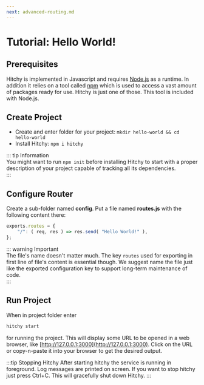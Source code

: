 ```yaml
---
next: advanced-routing.md
---
```


# Tutorial: Hello World!

## Prerequisites

Hitchy is implemented in Javascript and requires [Node.js](https://nodejs.org/) as a runtime. In addition it relies on a tool called [npm](https://www.npmjs.com/) which is used to access a vast amount of packages ready for use. Hitchy is just one of those. This tool is included with Node.js.

## Create Project

* Create and enter folder for your project: `mkdir hello-world && cd hello-world`
* Install Hitchy: `npm i hitchy`

::: tip Information  
You might want to run `npm init` before installing Hitchy to start with a proper description of your project capable of tracking all its dependencies.  
:::

## Configure Router

Create a sub-folder named **config**. Put a file named **routes.js** with the following content there:

```javascript
exports.routes = {
	"/": ( req, res ) => res.send( "Hello World!" ),
};
```

::: warning Important  
The file's name doesn't matter much. The key `routes` used for exporting in first line of file's content is essential though. We suggest name the file just like the exported configuration key to support long-term maintenance of code.  
:::

## Run Project

When in project folder enter 

```sh
hitchy start
``` 

for running the project. This will display some URL to be opened in a web browser, like [http://127.0.0.1:3000](http://127.0.0.1:3000). Click on the URL or copy-n-paste it into your browser to get the desired output.

:::tip Stopping Hitchy
After starting hitchy the service is running in foreground. Log messages are printed on screen. If you want to stop hitchy just press Ctrl+C. This will gracefully shut down Hitchy.
:::
